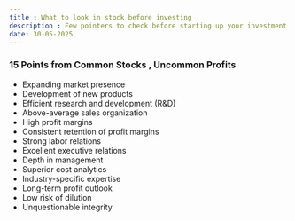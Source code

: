 ```yaml
---
title : What to look in stock before investing 
description : Few pointers to check before starting up your investment journey
date: 30-05-2025
---
```


### 15 Points from Common Stocks , Uncommon Profits 

- Expanding market presence
- Development of new products
- Efficient research and development (R&D)
- Above-average sales organization
- High profit margins
- Consistent retention of profit margins
- Strong labor relations
- Excellent executive relations
- Depth in management
- Superior cost analytics
- Industry-specific expertise
- Long-term profit outlook
- Low risk of dilution
- Unquestionable integrity


